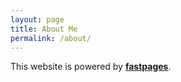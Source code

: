 ```yaml
---
layout: page
title: About Me
permalink: /about/
---
```


This website is powered by **[fastpages](https://github.com/fastai/fastpages)**.

